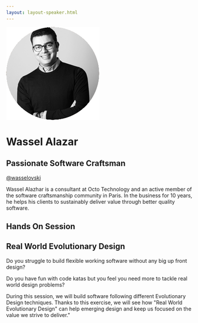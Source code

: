```yaml
---
layout: layout-speaker.html
---
```


<div class="container section featured-speaker">
  <div class="row">
    <div class="col-xs-12 col-sm-2 img-container">
      <img class="speaker-page-img" src="../img/speakers/Wassel-Alazhar-ON.png">
    </div>
    <div class="col-xs-12 col-sm-10 copy-container">
        <h1 class="speaker-header">Wassel Alazar</h1>
        <h2 class="speaker-subtitle">Passionate Software Craftsman</h2>
        <p class="copy"><a class="speaker-handle" href="https://twitter.com/wasselovski" target="_blank">@wasselovski</a></p>
        <p class="copy">Wassel Alazhar is a consultant at Octo Technology and an active member of the software craftsmanship community in Paris. In the business for 10 years, he helps his clients to sustainably deliver value through better quality software.</p>
        <h2 class="speaker-subheader">Hands On Session</h2>
        <h2 class="speaker-subheader gold">Real World Evolutionary Design</h2>
        <p class="copy">Do you struggle to build flexible working software without any big up front design?</p> 
        <p class="copy">Do you have fun with code katas but you feel you need more to tackle real world design problems?</p>
        <p class="copy">During this session, we will build software following different Evolutionary Design techniques. Thanks to this exercise, we will see how "Real World Evolutionary Design" can help emerging design and keep us focused on the value we strive to deliver."</p>
      <!--<a class="btn" href="https://ti.to/explore-ddd-conference/2017">Buy Tickets</a>-->
    </div>
  </div>
</div>